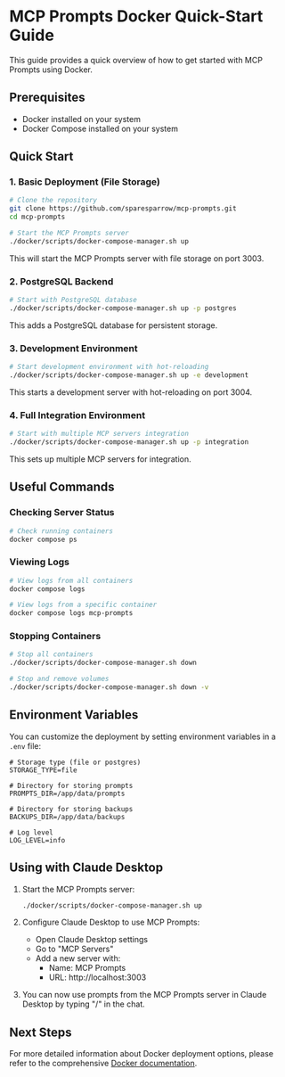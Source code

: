 # MCP Prompts Docker Quick-Start Guide

This guide provides a quick overview of how to get started with MCP Prompts using Docker.

## Prerequisites

- Docker installed on your system
- Docker Compose installed on your system

## Quick Start

### 1. Basic Deployment (File Storage)

```bash
# Clone the repository
git clone https://github.com/sparesparrow/mcp-prompts.git
cd mcp-prompts

# Start the MCP Prompts server
./docker/scripts/docker-compose-manager.sh up
```

This will start the MCP Prompts server with file storage on port 3003.

### 2. PostgreSQL Backend

```bash
# Start with PostgreSQL database
./docker/scripts/docker-compose-manager.sh up -p postgres
```

This adds a PostgreSQL database for persistent storage.

### 3. Development Environment

```bash
# Start development environment with hot-reloading
./docker/scripts/docker-compose-manager.sh up -e development
```

This starts a development server with hot-reloading on port 3004.

### 4. Full Integration Environment

```bash
# Start with multiple MCP servers integration
./docker/scripts/docker-compose-manager.sh up -p integration
```

This sets up multiple MCP servers for integration.

## Useful Commands

### Checking Server Status

```bash
# Check running containers
docker compose ps
```

### Viewing Logs

```bash
# View logs from all containers
docker compose logs

# View logs from a specific container
docker compose logs mcp-prompts
```

### Stopping Containers

```bash
# Stop all containers
./docker/scripts/docker-compose-manager.sh down

# Stop and remove volumes
./docker/scripts/docker-compose-manager.sh down -v
```

## Environment Variables

You can customize the deployment by setting environment variables in a `.env` file:

```
# Storage type (file or postgres)
STORAGE_TYPE=file

# Directory for storing prompts
PROMPTS_DIR=/app/data/prompts

# Directory for storing backups
BACKUPS_DIR=/app/data/backups

# Log level
LOG_LEVEL=info
```

## Using with Claude Desktop

1. Start the MCP Prompts server:

   ```bash
   ./docker/scripts/docker-compose-manager.sh up
   ```

2. Configure Claude Desktop to use MCP Prompts:

   - Open Claude Desktop settings
   - Go to "MCP Servers"
   - Add a new server with:
     - Name: MCP Prompts
     - URL: http://localhost:3003

3. You can now use prompts from the MCP Prompts server in Claude Desktop by typing "/" in the chat.

## Next Steps

For more detailed information about Docker deployment options, please refer to the comprehensive [Docker documentation](./README.md).
